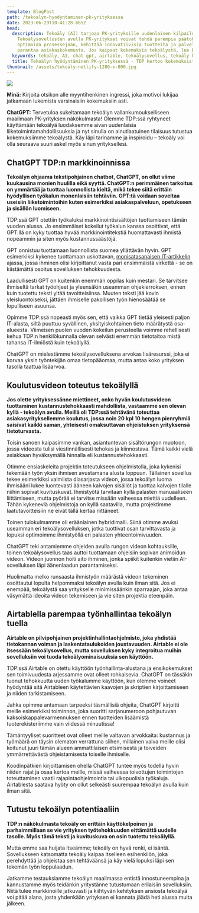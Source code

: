 ```yaml
---
template: BlogPost
path: /tekoalyn-hyodyntaminen-pk-yrityksessa
date: 2023-06-29T10:41:28.665Z
head:
  description: Tekoäly (AI) tarjoaa PK-yrityksille uudenlaisen kilpailukeinon.
    Tekoälysovellusten avulla PK-yritykset voivat tehdä parempia päätöksiä,
    optimoida prosessejaan, kehittää innovatiivisia tuotteita ja palveluita sekä
    parantaa asiakaskokemusta. Jos kaipaat kokemuksia tekoälystä, lue blogimme!
  keywords: tekoäly, AI, chat gpt, airtable, tekoälysovellus, tekoäly kokemuksia
  title: Tekoälyn hyödyntäminen PK-yrityksessä - TDP kertoo kokemuksistaan
thumbnail: /assets/tekoäly-netlify-1280-x-800.jpg
---
```

![](/assets/tekoäly-netlify-1280-x-800.jpg)

**Minä:** Kirjoita otsikon alle myyntihenkinen ingressi, joka motivoi lukijaa jatkamaan lukemista varsinaisiin kokemuksiin asti. 

**ChatGPT:** Tervetuloa sukeltamaan tekoälyn vallankumoukselliseen maailmaan PK-yrityksen näkökulmasta! Olemme TDP:ssä ryhtyneet käyttämään tekoälyä luodaksemme aivan uudenlaisia liiketoimintamahdollisuuksia ja nyt sinulla on ainutlaatuinen tilaisuus tutustua kokemuksiimme tekoälystä. Käy läpi tarinamme ja inspiroidu – tekoäly voi olla seuraava suuri askel myös sinun yrityksellesi. 

## ChatGPT TDP:n markkinoinnissa

**Tekoälyn ohjaama tekstipohjainen chatbot, ChatGPT, on ollut viime kuukausina monien huulilla eikä syyttä. ChatGPT:n perimmäinen tarkoitus on ymmärtää ja tuottaa luonnollista kieltä, mikä tekee siitä erittäin hyödyllisen työkalun monenlaisiin tehtäviin. GPT:tä voidaan soveltaa useisiin liiketoimintoihin kuten esimerkiksi asiakaspalveluun, opetukseen ja sisällön luomiseen.** 

TDP:ssä GPT otettiin työkaluksi markkinointisisältöjen tuottamiseen tämän vuoden alussa. Jo ensimmäiset kokeilut työkalun kanssa osoittivat, että GPT:llä on kyky tuottaa hyvää markkinointitekstiä huomattavasti ihmistä nopeammin ja siten myös kustannussäästöjä. 

GPT onnistuu tuottamaan luonnollista suomea yllättävän hyvin. GPT esimerkiksi kykenee tuottamaan uskottavan, [monisatasanaisen IT-artikkelin](https://www.tdp.fi/isv-sertifiointi-varmistaa-taukoamattoman-tietotyon) ajassa, jossa ihminen olisi kirjoittanut vasta pari ensimmäistä virkettä - se on kiistämättä osoitus sovelluksen tehokkuudesta.

Laadullisesti GPT on kuitenkin enemmän oppilas kuin mestari. Se tarvitsee ihmiseltä tarkat työohjeet ja yleensäkin useamman ohjekierroksen, ennen kuin tuotettu teksti yltää tavoitteisiinsa. Muuten teksti jää kovin yleisluontoiseksi, jättäen ihmiselle pakollisen työn hienosäätää se lopulliseen asuunsa.

Opimme TDP:ssä nopeasti myös sen, että vaikka GPT tietää yleisesti paljon IT-alasta, siltä puuttuu syvällinen, yksityiskohtainen tieto määrätystä osa-alueesta. Viimeisen puolen vuoden kokeilun perusteella voimme rehellisesti kehua TDP:n henkilökunnalla olevan selvästi enemmän tietotaitoa mistä tahansa IT-ilmiöstä kuin tekoälyllä.

ChatGPT on mielestämme tekoälysovelluksena arvokas lisäresurssi, joka ei korvaa yksin työntekijän omaa tietopääomaa, mutta antaa koko yrityksen tasolla taattua lisäarvoa. 

## Koulutusvideon toteutus tekoälyllä

**Jos olette yrityksessänne miettineet, onko hyvän koulutusvideon tuottaminen kustannustehokkaasti mahdollista, vastaamme sen olevan kyllä - tekoälyn avulla. Meillä oli TDP:ssä tehtävänä toteuttaa asiakasyrityksellemme koulutus, jossa noin 20 kpl 10 hengen pienryhmiä saisivat kaikki saman, yhteisesti omaksuttavan ohjeistuksen yrityksensä tietoturvasta.** 

Toisin sanoen kaipasimme vankan, asiantuntevan sisältörungon muotoon, jossa videosta tulisi viestinnällisesti tehokas ja kiinnostava. Tämä kaikki vielä asiakkaan hyväksymällä hinnalla eli kustannustehokkaasti.

Otimme ensiaskeleita projektin toteutukseen ohjelmistolla, joka kykenisi tekemään työn yksin ihmisen avustamana alusta loppuun. Tällainen sovellus tekee esimerkiksi valmiista diasarjasta videon, jossa tekoälyn luoma ihmisääni lukee luontevasti ääneen kalvojen sisällöt ja tuottaa kalvojen tilalle niihin sopivat kuvituskuvat. Ihmistyötä tarvitaan kyllä palasten manuaaliseen liittämiseen, mutta pyörää ei tarvitse missään vaiheessa miettiä uudelleen. Tähän kykeneviä ohjelmistoja on kyllä saatavilla, mutta projektimme laatutavoitteisiin ne eivät tällä kertaa riittäneet. 

Toinen tulokulmamme oli eräänlainen hybridimalli. Siinä otimme avuksi useamman eri tekoälysovelluksen, jotka tuottivat osan tarvittavasta ja lopuksi optimoimme ihmistyöllä eri palasten yhteentoimivuuden.

ChatGPT teki antamiemme ohjeiden avulla rungon videon kohtauksille, toinen tekoälysovellus taas auttoi tuottamaan ohjeisiin sopivan animoidun videon. Videon juonnon hoiti aito ihminen, jonka spiikit kuitenkin vietiin AI-sovelluksen läpi äänenlaadun parantamiseksi. 

Huolimatta melko runsaasta ihmistyön määrästä videon tekeminen osoittautui lopulta helpommaksi tekoälyn avulla kuin ilman sitä. Jos ei enempää, tekoälystä saa yritykselle minimissäänkin sparraajan, joka antaa väsymättä ideoita videon tekemiseen ja vie siten projektia eteenpäin.

## Airtablella parempaa työnhallintaa tekoälyn tuella

**Airtable on pilvipohjainen projektinhallintaohjelmisto, joka yhdistää tietokannan voiman ja laskentataulukoiden joustavuuden. Airtable ei ole itsessään tekoälysovellus, mutta sovelluksen kyky integroitua muihin sovelluksiin voi tuoda tekoälyominaisuuksia sen käyttöön.**

TDP:ssä Airtable on otettu käyttöön työnhallinta-alustana ja ensikokemukset sen toimivuudesta arjessamme ovat olleet rohkaisevia. ChatGPT on tässäkin tuonut tehokkuutta uuden työkalumme käyttöön, kun olemme voineet hyödyntää sitä Airtableen käytettävien kaavojen ja skriptien kirjoittamiseen ja niiden tarkistamiseen.

Jahka opimme antamaan tarpeeksi täsmällisiä ohjeita, ChatGPT kirjoitti meille esimerkiksi toiminnon, joka suoritti sarjanumeroon pohjautuvan kaksoiskappalevarmennuksen ennen tuotteiden lisäämistä tuoterekisteriimme vain viidessä minuutissa!

Tämäntyyliset suoritteet ovat olleet meille valtavan arvokkaita: kustannus ja työmäärä on täysin olematon verrattuna siihen, millainen vaiva meille olisi koitunut juuri tämän alueen ammattilaisen etsimisestä ja toiveiden ymmärrettävästä ohjeistamisesta toiselle ihmiselle.

Koodinpätkien kirjoittamisen ohella ChatGPT tuntee myös todella hyvin niiden rajat ja osaa kertoa meille, missä vaiheessa toivottujen toimintojen toteuttaminen vaatii rajapintaohjelmointia tai ulkopuolisia työkaluja. Airtablesta saatava hyöty on ollut selkeästi suurempaa tekoälyn avulla kuin ilman sitä.

## Tutustu tekoälyn potentiaaliin

**TDP:n näkökulmasta tekoäly on erittäin käyttökelpoinen ja parhaimmillaan se vie yrityksen työtehokkuuden eittämättä uudelle tasolle. Myös tämä teksti ja kuvituskuva on osin tuotettu tekoälyllä.**

Mutta emme saa huijata itseämme; tekoäly on hyvä renki, ei isäntä. Sovellukseen katsomatta tekoäly kaipaa itselleen esihenkilön, joka perehdyttää ja ohjeistaa sen tehtäväänsä ja käy vielä lopuksi läpi sen tekemän työn loppulaadun.

Jatkamme testauksiamme tekoälyn maailmassa entistä innostuneempina ja kannustamme myös teidänkin yritystänne tutustumaan erilaisiin sovelluksiin. Niitä tulee markkinoille jatkuvasti ja kiihtyvän kehityksen ansiosta tekoälyä voi pitää alana, josta yhdenkään yrityksen ei kannata jäädä heti alussa muita jälkeen.